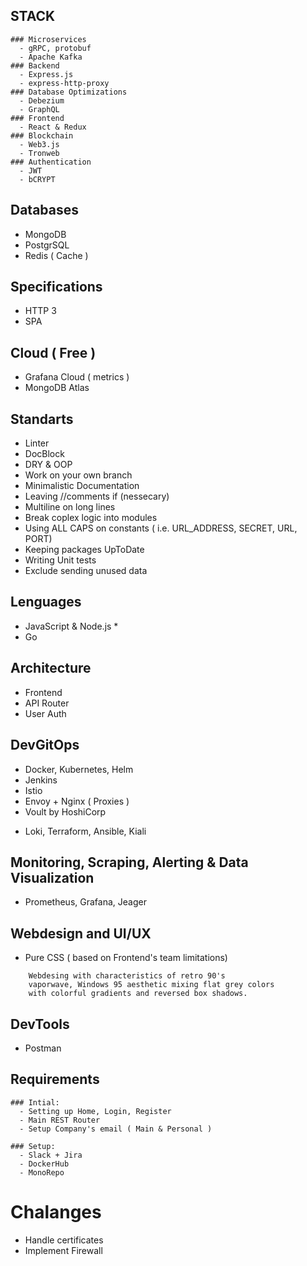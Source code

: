 ## STACK	
	### Microservices 
	  - gRPC, protobuf
	  - Apache Kafka
	### Backend
 	  - Express.js
 	  - express-http-proxy 
	### Database Optimizations
	  - Debezium
	  - GraphQL
	### Frontend
	  - React & Redux
	### Blockchain
	  - Web3.js
	  - Tronweb
	### Authentication
	  - JWT
	  - bCRYPT

## Databases
 - MongoDB
 - PostgrSQL
 - Redis ( Cache )
 
## Specifications
 - HTTP 3
 - SPA

## Cloud ( Free )
 - Grafana Cloud ( metrics )
 - MongoDB Atlas

## Standarts
 - Linter
 - DocBlock
 - DRY & OOP
 - Work on your own branch
 - Minimalistic Documentation 
 - Leaving //comments if (nessecary)
 - Multiline on long lines
 - Break coplex logic into modules 
 - Using ALL CAPS on constants 
   ( i.e. URL_ADDRESS, SECRET, URL, PORT) 
 - Keeping packages UpToDate
 - Writing Unit tests
 - Exclude sending unused data
 
## Lenguages
 - JavaScript & Node.js * <TypeScript>
 - Go

## Architecture
 - Frontend
 - API Router
 - User Auth
 
## DevGitOps
 - Docker, Kubernetes, Helm
 - Jenkins
 - Istio 
 - Envoy + Nginx ( Proxies )
 - Voult by HoshiCorp
 * Loki, Terraform, Ansible, Kiali

## Monitoring, Scraping, Alerting & Data Visualization
 - Prometheus, Grafana, Jeager

## Webdesign and UI/UX
 - Pure CSS ( based on Frontend's team limitations) 
 
```
	Webdesing with characteristics of retro 90's
	vaporwave, Windows 95 aesthetic mixing flat grey colors
	with colorful gradients and reversed box shadows.
```

## DevTools
 - Postman

## Requirements
	### Intial:
	  - Setting up Home, Login, Register
	  - Main REST Router 
	  - Setup Company's email ( Main & Personal ) 
	
	### Setup:
	  - Slack + Jira
	  - DockerHub
	  - MonoRepo
	  
# Chalanges
 - Handle certificates
 - Implement Firewall
 
